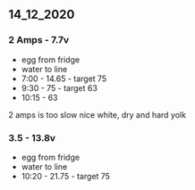 
## 14_12_2020

### 2 Amps - 7.7v
  - egg from fridge
  - water to line
  - 7:00 - 14.65 - target 75
  - 9:30 - 75  - target 63
  - 10:15 - 63
  
2 amps is too slow
nice white, dry and hard yolk


### 3.5 - 13.8v
  - egg from fridge
  - water to line
  - 10:20 - 21.75 - target 75
